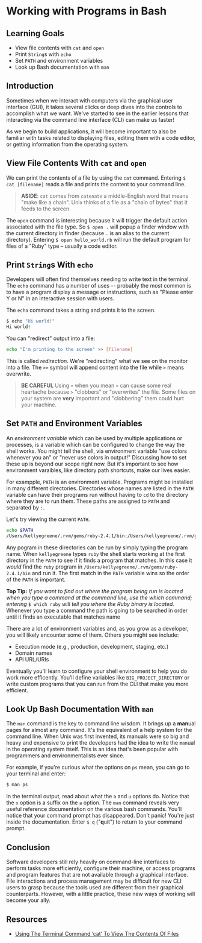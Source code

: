 # Working with Programs in Bash

## Learning Goals

* View file contents with `cat` and `open`
* Print `String`s with `echo`
* Set `PATH` and environment variables
* Look up Bash documentation with `man`

## Introduction

Sometimes when we interact with computers via the graphical user interface
(GUI), it takes several clicks or deep dives into the controls to accomplish
what we want. We've started to see in the earlier lessons that interacting via
the command line interface (CLI) can make us faster!

As we begin to build applications, it will become important to also
be familiar with tasks related to displaying files, editing them with
a code editor, or getting information from the operating system.

## View File Contents With `cat` and `open`

We can print the contents of a file by using the `cat` command. Entering `$ cat
[filename]` reads a file and prints the content to your
command line.

> **ASIDE**: `cat` comes from `catenate` a middle-English word that means "make like a chain".
> Unix thinks of a file as a "chain of bytes" that it feeds to the screen.

The `open` command is interesting because it will trigger the default action
associated with the file type. So `$ open .` will popup a finder window with the
current directory in finder (because `.` is an alias to the current directory).
Entering `$ open hello_world.rb` will run the default program for files of
a "Ruby" type – usually a code editor.

## Print `String`s With `echo`

Developers will often find themselves needing to write text in the terminal. The
`echo` command has a number of uses -- probably the most common is to have a
program display a message or instructions, such as "Please enter Y or N" in
an interactive session with users.

The `echo` command takes a string and prints it to the screen.

```bash
$ echo "Hi world!"
Hi world!
```

You can "redirect" output into a file:

```bash
echo "I'm printing to the screen" >> [filename]
```

This is called _redirection_. We're "redirecting" what we see on the monitor
into a file. The `>>` symbol will append content into the file while `>` means
overwrite.

> **BE CAREFUL** Using `>` when you mean `>` can cause some real heartache because
> `>` "clobbers" or "overwrites" the file. Some files on your system are **very**
> important and "clobbering" them could hurt your machine.

## Set `PATH` and Environment Variables

An _environment variable_ which can be used by multiple applications or
processes, is a variable which can be configured to change the way the shell
works. You might tell the shell, via environment variable "use colors whenever
you an" or "never use colors in output!" Discussing how to set these up is beyond
our scope right now. But it's important to see how environment varaibles, like
directory path shortcuts, make our lives easier.

For exampple, `PATH` is an environment variable. Programs might be installed in
many different directories. Directories whose names are listed in the `PATH`
variable can have their programs run without having to `cd` to the directory where
they are to run them. These paths are assigned to `PATH` and separated by `:`.

Let's try viewing the current `PATH`.

```bash
echo $PATH
/Users/kellyegreene/.rvm/gems/ruby-2.4.1/bin:/Users/kellyegreene/.rvm/gems/ruby-2.4.1@global/bin:/Users/kellyegreene/.rvm/rubies/ruby-2.4.1/bin:/Users/kellyegreene/.nvm/versions/node/v8.9.4/bin:/Applications/Postgres.app/Contents/Versions/9.4/bin:/usr/local/share/npm/lib/node_modules/grunt-cli/bin:/usr/local:/usr/local/bin:/usr/local/sbin:/usr/bin:/usr/local/bin:/usr/local/bin:/usr/bin:/bin:/usr/sbin:/sbin:/Users/kellyegreene/Library/Android/sdk/tools:/Users/kellyegreene/Library/Android/sdk/platform-tools:/Users/kellyegreene/Library/Android/sdk/tools:/Users/kellyegreene/Library/Android/sdk/platform-tools:/Users/kellyegreene/.rvm/bin
```

Any pogram in these directories can be run by simply typing the program name. When `kellyegreene`
types `ruby` the shell starts working at the first directory in the `PATH` to see if it finds
a program that matches. In this case it _would_ find the `ruby` program in `/Users/kellyegreene/.rvm/gems/ruby-2.4.1/bin`
and run it. The first match in the `PATH` variable wins so the order of the `PATH` is important.

**Top Tip:** *If you want to find out where the program being run is located
when you type a command at the command line, use the which command; entering* `$
which ruby` *will tell you where the Ruby binary is located.* Whenever you type
a command the path is going to be searched in order until it finds an executable
that matches name

There are a lot of environment variables and, as you grow as a developer, you
will likely encounter some of them. Others you might see include:

* Execution mode (e.g., production, development, staging, etc.)
* Domain names
* API URL/URIs

Eventually you'll learn to configure your shell environment to help you do work
more efficently. You'll define variables like `BIG_PROJECT_DIRECTORY` or write
custom programs that you can run from the CLI that make you more efficient.

## Look Up Bash Documentation With `man`

The `man` command is the key to command line wisdom. It brings up a **man**ual
pages for almost any command. It's the equivalent of a help system for the
command line. When Unix was first invented, its manuals were so big and heavy
and expensive to print the developers had the idea to write the `man`ual
in the operating system itself. This is an idea that's been popular with programmers
and environmentalists ever since.

For example, if you're curious what the options on `ps` mean, you can go to your
terminal and enter:

```bash
$ man ps
```

In the terminal output, read about what the `a` and `u` options do. Notice that
the `x` option is a suffix on the `a` option. The `man` command reveals very
useful reference documentation on the various bash commands. You'll notice that
your command prompt has disappeared. Don't panic! You're just inside the
documentation. Enter `$ q` ("**q**uit") to return to your command prompt.

## Conclusion

Software developers still rely heavily on command-line interfaces to perform
tasks more efficiently, configure their machine, or access programs and program
features that are not available through a graphical interface. File interactions
and process management may be difficult for new CLI users to grasp because the
tools used are different from their graphical counterparts. However, with a little practice, these new ways of working will become your ally.

## Resources

* [Using The Terminal Command ‘cat’ To View The Contents Of Files](http://www.mactricksandtips.com/2012/07/using-the-terminal-command-cat-to-view-the-contents-of-files.html)
